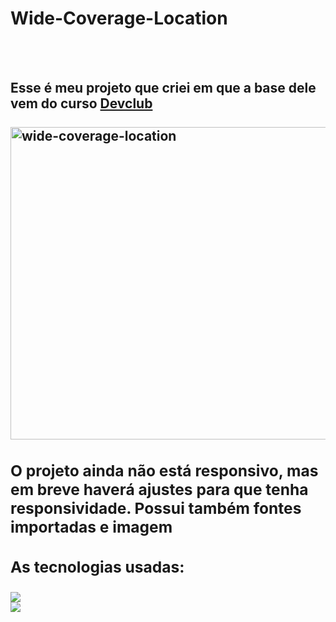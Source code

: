<h1> Wide-Coverage-Location </h1>
<br>
<br>
<h2> Esse é meu projeto que criei em que a base dele vem do curso <a href="https://plataforma.devclub.com.br/area/vitrine"> Devclub <a/>
<br>
<br>
 <img src="https://github.com/Renanjuniior6/wide-coverage-location/blob/master/assets/Captura%20da%20Web_14-6-2022_02055_127.0.0.1.jpeg?raw=true" width="800px" height="500px" alt="wide-coverage-location"/>
 
 <h3> O projeto ainda não está responsivo, mas em breve haverá ajustes para que tenha responsividade. Possui também fontes importadas e imagem </h3>
 
 <h3>As tecnologias usadas: </h3>
 <img src="https://img.shields.io/badge/HTML5-E34F26?style=for-the-badge&logo=html5&logoColor=white"/>
 <br>
 <img src="https://img.shields.io/badge/CSS3-1572B6?style=for-the-badge&logo=css3&logoColor=white"/>
